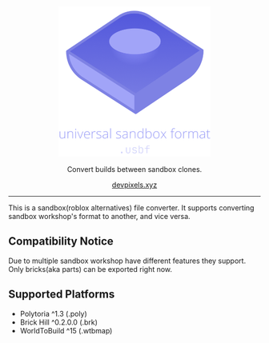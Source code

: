 <center>

<img src="logo.png" height="300">

Convert builds between sandbox clones.

[devpixels.xyz](https://devpixels.xyz/)

---

</center>

This is a sandbox(roblox alternatives) file converter. It supports converting sandbox workshop's format to another, and vice versa.

## Compatibility Notice
Due to multiple sandbox workshop have different features they support. Only bricks(aka parts) can be exported right now.

## Supported Platforms
- Polytoria ^1.3 (.poly)
- Brick Hill ^0.2.0.0 (.brk)
- WorldToBuild ^15 (.wtbmap)
